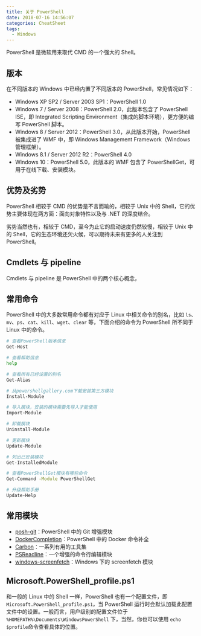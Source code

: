 ```yaml
---
title: 关于 PowerShell
date: 2018-07-16 14:56:07
categories: CheatSheet
tags:
  - Windows
---
```


PowerShell 是微软用来取代 CMD 的一个强大的 Shell。

## 版本

在不同版本的 Windows 中已经内置了不同版本的 PowerShell，常见情况如下：

- Windows XP SP2 / Server 2003 SP1：PowerShell 1.0
- Windows 7 / Server 2008：PowerShell 2.0，此版本包含了 PowerShell ISE，即 Integrated Scripting Environment（集成的脚本环境），更方便的编写 PowerShell 脚本。
- Windows 8 / Server 2012：PowerShell 3.0，从此版本开始，PowerShell 被集成进了 WMF 中，即 Windows Management Framework（Windows 管理框架）。
- Windows 8.1 / Server 2012 R2：PowerShell 4.0
- Windows 10：PowerShell 5.0，此版本的 WMF 包含了 PowerShellGet，可用于在线下载、安装模块。

<!-- more -->
## 优势及劣势

PowerShell 相较于 CMD 的优势是不言而喻的，相较于 Unix 中的 Shell，它的优势主要体现在两方面：面向对象特性以及与 .NET 的深度结合。

劣势当然也有，相较于 CMD，至今为止它的启动速度仍然较慢，相较于 Unix 中的 Shell，它的生态环境还欠火候，可以期待未来有更多的人关注到 PowerShell。

## Cmdlets 与 pipeline

Cmdlets 与 pipeline 是 PowerShell 中的两个核心概念，

## 常用命令

PowerShell 中的大多数常用命令都有对应于 Linux 中相关命令的别名，比如 `ls`、`mv`、`ps`、`cat`、`kill`、`wget`、`clear` 等，下面介绍的命令为 PowerShell 所不同于 Linux 中的命令。

```bash
# 查看PowerShell版本信息
Get-Host

# 查看帮助信息
help

# 查看所有已经设置的别名
Get-Alias

# 从powershellgallery.com下载安装第三方模块
Install-Module

# 导入模块，安装的模块需要先导入才能使用
Import-Module

# 卸载模块
Uninstall-Module

# 更新模块
Update-Module

# 列出已安装模块
Get-InstalledModule

# 查看PowerShellGet模块有哪些命令
Get-Command -Module PowerShellGet

# 升级帮助手册
Update-Help
```

## 常用模块

- [posh-git](https://github.com/dahlbyk/posh-git)：PowerShell 中的 Git 增强模块
- [DockerCompletion](https://github.com/matt9ucci/DockerCompletion)：PowerShell 中的 Docker 命令补全
- [Carbon](https://github.com/webmd-health-services/Carbon)：一系列有用的工具集
- [PSReadline](https://github.com/lzybkr/PSReadLine)：一个增强的命令行编辑模块
- [windows-screenfetch](https://github.com/JulianChow94/Windows-screenFetch)：Windows 下的 screenfetch 模块

## Microsoft.PowerShell_profile.ps1

和一般的 Linux 中的 Shell 一样，PowerShell 也有一个配置文件，即 `Microsoft.PowerShell_profile.ps1`，当 PowerShell 运行时会默认加载此配置文件中的设置。一般而言，用户级别的配置文件位于 `%HOMEPATH%\Documents\WindowsPowerShell` 下，当然，你也可以使用 `echo $profile`命令查看具体的位置。
